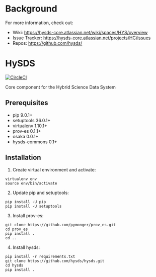 # Background



For more information, check out:
- Wiki: https://hysds-core.atlassian.net/wiki/spaces/HYS/overview
- Issue Tracker: https://hysds-core.atlassian.net/projects/HC/issues
- Repos: https://github.com/hysds/

# HySDS

[![CircleCI](https://circleci.com/gh/hysds/hysds.svg?style=svg)](https://circleci.com/gh/hysds/hysds)

Core component for the Hybrid Science Data System


## Prerequisites

- pip 9.0.1+
- setuptools 36.0.1+
- virtualenv 1.10.1+
- prov-es 0.1.1+
- osaka 0.0.1+
- hysds-commons 0.1+


## Installation

1. Create virtual environment and activate:
  ```
  virtualenv env
  source env/bin/activate
  ```

2. Update pip and setuptools:
  ```
  pip install -U pip
  pip install -U setuptools
  ```

3. Install prov-es:
  ```
  git clone https://github.com/pymonger/prov_es.git
  cd prov_es
  pip install .
  cd ..
  ```

4. Install hysds:
  ```
  pip install -r requirements.txt
  git clone https://github.com/hysds/hysds.git
  cd hysds
  pip install .
  ```
